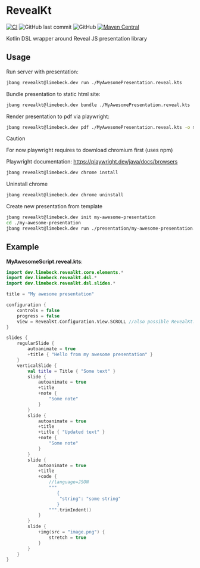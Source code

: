 # RevealKt

[![CI](https://github.com/LimeBeck/reveal-kt/actions/workflows/main.yml/badge.svg)](https://github.com/LimeBeck/reveal-kt/actions/workflows/main.yml)
![GitHub last commit](https://img.shields.io/github/last-commit/limebeck/reveal-kt)
![GitHub](https://img.shields.io/github/license/limebeck/reveal-kt)
[![Maven Central](https://img.shields.io/maven-central/v/dev.limebeck/revealkt-cli.svg?label=Maven%20Central)](https://search.maven.org/search?q=g:%22dev.limebeck%22%20AND%20a:%22ko-te%22)


Kotlin DSL wrapper around Reveal JS presentation library

## Usage

Run server with presentation:
```bash
jbang revealkt@limebeck.dev run ./MyAwesomePresentation.reveal.kts
```

Bundle presentation to static html site:
```bash
jbang revealkt@limebeck.dev bundle ./MyAwesomePresentation.reveal.kts
```

Render presentation to pdf via playwright:
```bash
jbang revealkt@limebeck.dev pdf ./MyAwesomePresentation.reveal.kts -o myPresentation.pdf
```

> [!CAUTION]
> For now playwright requires to download chromium first (uses npm)

Playwright documentation: https://playwright.dev/java/docs/browsers

```bash
jbang revealkt@limebeck.dev chrome install
```

Uninstall chrome 
```bash
jbang revealkt@limebeck.dev chrome uninstall
```


Create new presentation from template
```bash
jbang revealkt@limebeck.dev init my-awesome-presentation
cd ./my-awesome-presentation
jbang revealkt@limebeck.dev run ./presentation/my-awesome-presentation.reveal.kts
```

## Example

**MyAwesomeScript.reveal.kts**:
```kotlin
import dev.limebeck.revealkt.core.elements.*
import dev.limebeck.revealkt.dsl.*
import dev.limebeck.revealkt.dsl.slides.*

title = "My awesome presentation"

configuration {
    controls = false
    progress = false
    view = RevealKt.Configuration.View.SCROLL //also possible RevealKt.Configuration.View.REGULAR
}

slides {
    regularSlide {
        autoanimate = true
        +title { "Hello from my awesome presentation" }
    }
    verticalSlide {
        val title = Title { "Some text" }
        slide {
            autoanimate = true
            +title
            +note {
                "Some note"
            }
        }
        slide {
            autoanimate = true
            +title
            +title { "Updated text" }
            +note {
                "Some note"
            }
        }
        slide {
            autoanimate = true
            +title
            +code {
                //language=JSON
                """
                   {
                    "string": "some string"
                   } 
                """.trimIndent()
            }
        }
        slide {
            +img(src = "image.png") {
                stretch = true
            }
        }
    }
}
```
